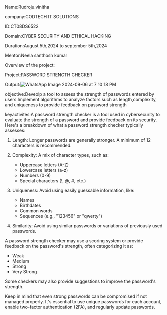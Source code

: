 Name:Rudroju.vinitha

company:CODTECH IT SOLUTIONS

ID:CT08DS6522

Domain:CYBER SECURITY AND ETHICAL HACKING

Duration:August 5th,2024 to september 5th,2024

Mentor:Neela santhosh kumar

Overview of the project:

Project:PASSWORD STRENGTH CHECKER

Output:![WhatsApp Image 2024-09-06 at 7 10 18 PM](https://github.com/user-attachments/assets/fb879b14-fd22-4f86-9f84-dcda2c447dbb)


objective:Deveolp a tool to assess the strength of passwords entered by users.Implement algorithms to analyze factors such as length,complexity, and uniqueness to provide feedback on password strength

keyactivites:A password strength checker is a tool used in cybersecurity to evaluate the strength of a password and provide feedback on its security. Here's a breakdown of what a password strength checker typically assesses:

1. Length: Longer passwords are generally stronger. A minimum of 12 characters is recommended.

2. Complexity: A mix of character types, such as:
    - Uppercase letters (A-Z)
    - Lowercase letters (a-z)
    - Numbers (0-9)
    - Special characters (!, @, #, etc.)

3. Uniqueness: Avoid using easily guessable information, like:
    - Names
    - Birthdates
    - Common words
    - Sequences (e.g., "123456" or "qwerty")

4. Similarity: Avoid using similar passwords or variations of previously used passwords.

A password strength checker may use a scoring system or provide feedback on the password's strength, often categorizing it as:
* Weak
* Medium
* Strong
* Very Strong

Some checkers may also provide suggestions to improve the password's strength.

Keep in mind that even strong passwords can be compromised if not managed properly. It's essential to use unique passwords for each account, enable two-factor authentication (2FA), and regularly update passwords.
